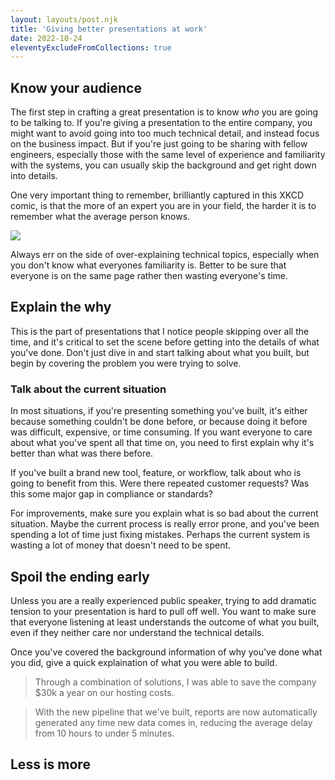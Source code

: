 ```yaml
---
layout: layouts/post.njk
title: 'Giving better presentations at work'
date: 2022-10-24
eleventyExcludeFromCollections: true
---
```


## Know your audience

The first step in crafting a great presentation is to know _who_ you are going to be talking to. If you're giving a presentation to the entire company, you might want to avoid going into too much technical detail, and instead focus on the business impact. But if you're just going to be sharing with fellow engineers, especially those with the same level of experience and familiarity with the systems, you can usually skip the background and get right down into details.

One very important thing to remember, brilliantly captured in this XKCD comic, is that the more of an expert you are in your field, the harder it is to remember what the average person knows.

[![](https://imgs.xkcd.com/comics/average_familiarity.png)](https://xkcd.com/2501)

Always err on the side of over-explaining technical topics, especially when you don't know what everyones familiarity is. Better to be sure that everyone is on the same page rather then wasting everyone's time.

## Explain the why

This is the part of presentations that I notice people skipping over all the time, and it's critical to set the scene before getting into the details of what you've done. Don't just dive in and start talking about what you built, but begin by covering the problem you were trying to solve.

### Talk about the current situation

In most situations, if you're presenting something you've built, it's either because something couldn't be done before, or because doing it before was difficult, expensive, or time consuming. If you want everyone to care about what you've spent all that time on, you need to first explain why it's better than what was there before.

If you've built a brand new tool, feature, or workflow, talk about who is going to benefit from this. Were there repeated customer requests? Was this some major gap in compliance or standards?

For improvements, make sure you explain what is so bad about the current situation. Maybe the current process is really error prone, and you've been spending a lot of time just fixing mistakes. Perhaps the current system is wasting a lot of money that doesn't need to be spent.

## Spoil the ending early

Unless you are a really experienced public speaker, trying to add dramatic tension to your presentation is hard to pull off well. You want to make sure that everyone listening at least understands the outcome of what you built, even if they neither care nor understand the technical details.

Once you've covered the background information of why you've done what you did, give a quick explaination of what you were able to build.

> Through a combination of solutions, I was able to save the company $30k a year on our hosting costs.

> With the new pipeline that we've built, reports are now automatically generated any time new data comes in, reducing the average delay from 10 hours to under 5 minutes.

## Less is more
